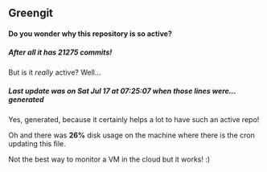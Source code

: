 ## Greengit

#### Do you wonder why this repository is so active?

##### After all it has 21275 commits!

But is it *really* active? Well...

##### Last update was on Sat Jul 17 at 07:25:07 when those lines were... generated

Yes, generated, because it certainly helps a lot to have such an active repo!

Oh and there was **26%** disk usage on the machine
where there is the cron updating this file.

Not the best way to monitor a VM in the cloud but it works! :)
